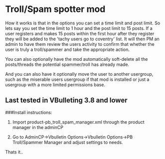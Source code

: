 # Troll/Spam spotter mod

How it works is that in the options you can set a time limit and post limit. So lets say you set the time limit to 1 hour and the post limit to 15 posts. If a user registers and makes 15 posts within the first hour after they register they will be added to the 'tachy users go to coventry' list. It will then PM an admin to have them review the users activity to confirm that whether the user is truly a troll/spammer and take the appropriate action.
    
You can also optionally have the mod automatically soft-delete all the posts/threads the potential spammer/troll has already made.
    
And you can also have it optionally move the user to another usergroup, such as the miserable users usergroup if that mod is installed or just a usergroup with a more limited permissions base.

## Last tested in VBulleting 3.8 and lower

###Install instructions:


1.  Import product-pb_troll_spam_manager.xml through the product manager in the adminCP


2.  Go to AdminCP->Vbulletin Options->Vbulletin Options->PB Troll/Spammer Manager and adjust settings to needs.



Thats it..